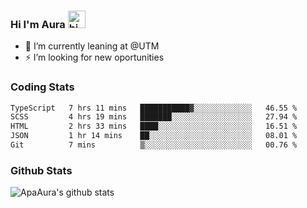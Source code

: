 ### Hi I'm Aura <img src="https://user-images.githubusercontent.com/1303154/88677602-1635ba80-d120-11ea-84d8-d263ba5fc3c0.gif" width="28px" alt="hi">

- 🔭 I’m currently leaning at @UTM
- ⚡ I’m looking for new oportunities


### Coding Stats

<!--START_SECTION:waka-->

```txt
TypeScript   7 hrs 11 mins   ███████████▓░░░░░░░░░░░░░   46.55 %
SCSS         4 hrs 19 mins   ███████░░░░░░░░░░░░░░░░░░   27.94 %
HTML         2 hrs 33 mins   ████░░░░░░░░░░░░░░░░░░░░░   16.51 %
JSON         1 hr 14 mins    ██░░░░░░░░░░░░░░░░░░░░░░░   08.01 %
Git          7 mins          ▒░░░░░░░░░░░░░░░░░░░░░░░░   00.76 %
```

<!--END_SECTION:waka-->

### Github Stats

![ApaAura's github stats](https://github-readme-stats.vercel.app/api?username=ApaAura&count_private=true&theme=tokyonight&hide=contribs,prs)
